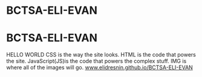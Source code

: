 # BCTSA-ELI-EVAN
# BCTSA-ELI-EVAN
HELLO WORLD
CSS is the way the site looks.
HTML is the code that powers the site.
JavaScript(JS)is the code that powers the complex stuff.
IMG is where all of the images will go.
www.elidresnin.github.io/BCTSA-ELI-EVAN 

